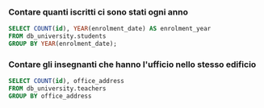### Contare quanti iscritti ci sono stati ogni anno

```SQL
SELECT COUNT(id), YEAR(enrolment_date) AS enrolment_year
FROM db_university.students
GROUP BY YEAR(enrolment_date);
```

### Contare gli insegnanti che hanno l'ufficio nello stesso edificio

```SQL
SELECT COUNT(id), office_address
FROM db_university.teachers
GROUP BY office_address
```

